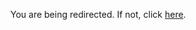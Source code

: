 <!DOCTYPE html>
<html lang="en">
<head>
    <title>Redirecting...</title>
</head>
<body>
    <p>You are being redirected. If not, click <a href="https://components.pods.icicle.tapis.io/data" target="_blank">here</a>.</p>
    <script type="text/javascript">
        window.onload = function() {
            window.open("https://components.pods.icicle.tapis.io/data");
        }
    </script>
</body>
</html>